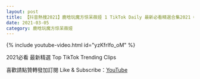 ```yaml
---
layout: post
title: 【抖音熱搜2021】鹿晗玩魔方惊呆薇娅 1 TikTok Daily 最新必看精選合集2021 03 05
date: 2021-03-05
category: 鹿晗玩魔方惊呆薇娅
---
```


{% include youtube-video.html id="yzKfrIfo_oM" %}

2021必看 最新精選 Top TikTok Trending Clips

喜歡請點贊轉發加訂閱 Like & Subscribe：[YouTube](https://www.youtube.com/channel/UCAoR7VcanIPd04uEq_GIylA/videos)

